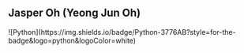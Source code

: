 ## Jasper Oh (Yeong Jun Oh)
</hr>
![Python](https://img.shields.io/badge/Python-3776AB?style=for-the-badge&logo=python&logoColor=white)
